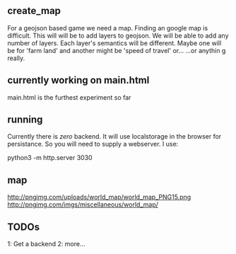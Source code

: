## create_map

For a  geojson based game we need  a map. Finding an google map is difficult. This will will be to add layers to geojson. We will be able to add any number of layers. Each layer's semantics will be different. Maybe one will be for 'farm land' and another might be 'speed of travel' or...  ...or anythin  g really.
## currently working on main.html
main.html is the furthest experiment so far


## running

Currently there is *zero* backend. It will use localstorage in the browser for persistance. So you will need to supply a webserver. I use: 

python3 -m http.server 3030

## map
http://pngimg.com/uploads/world_map/world_map_PNG15.png
http://pngimg.com/imgs/miscellaneous/world_map/

## TODOs

1: Get a backend
2: more...
